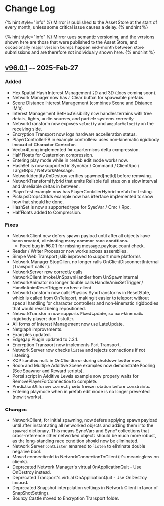 # Change Log

{% hint style="info" %}
Mirror is published to the [Asset Store](https://assetstore.unity.com/packages/tools/network/mirror-129321) at the start of every month, unless some critical issue causes a delay.
{% endhint %}

{% hint style="info" %}
Mirror uses semantic versioning, and the versions shown here are those that were published to the Asset Store, and occasionally major version bumps happen mid-month between store submissions and are therefore not individually shown here.
{% endhint %}

## [v96.0.1](https://assetstore.unity.com/packages/tools/network/mirror-129321) -- 2025-Feb-27

### Added

* Hex Spatial Hash Interest Management 2D and 3D (docs coming soon).
* Network Manager now has a Clear button for spawnable prefabs.
* Scene Distance Interest Management (combines Scene and Distance IM's).
* Interest Management SetHostVisibility now handles terrains with tree details, lights, audio sources, and particle systems correctly.
* NetworkTransform now exposes `velocity` and `angularVelocity` on the receiving side.
* Encryption Transport now logs hardware accelleration status.
* PlayerControllerRB in example controllers: uses non-kinematic rigidbody instead of Character Controller.
* Vector4Long implemented for quarternions delta compression.
* Half Floats for Quaternion compression.
* Entering play mode while in prefab edit mode works now.
* HashSet is now supported in SyncVar / Command / ClientRpc / TargetRpc / NetworkMessage.
* NetworkIdentity.OnDestroy verifies spawned\[netId] before removing.
* NetworkTransformHybrid that emits Reliable full state on a slow interval and Unreliable deltas in between.
* PlayerTest example now has PlayerContollerHybrid prefab for testing.
* PickupsDropsChilds example now has interface implemented to show how that should be done.
* HashSet is now a supported type for SyncVar / Cmd / Rpc.
* HalfFloats added to Compression.

### Fixes

* NetworkClient now defers spawn payload until after all objects have been created, eliminating many common race conditions.
  * Fixed bug in 96.0.1 for missing message.payload.count check.
* Reader / Writer Processor now works across assemblies.
* Simple Web Transport jslib improved to support more platforms.
* Network Manager StopClient no longer calls OnClientDisconnectInternal (Transport calls it).
* NetworkServer now correctly calls NetworkClient.InvokeUnSpawnHandler from UnSpawnInternal
* NetworkAnimator no longer double calls HandleAnimSetTrigger / HandleAnimResetTrigger on host client.
* NetworkTransform now calls Physics.SyncTransforms in ResetState, which is called from OnTeleport, making it easier to teleport without special handling for character controllers and non-kinematic rigidbodies that would resist being repositioned.
* NetworkTransform now supports FixedUpdate, so non-kinematic rigidbody players don't stutter.
* All forms of Interest Management now use LateUpdate.
* Netgraph improvements.
* Examples updated.
* Edgegap Plugin updated to 2.3.1.
* Encryption Transport now implements Port Transport.
* Network Server now checks `listen` and rejects connections if not listening.
* KCP handles nulls in OnClientError during shutdown better now.
* Room and Multiple Additive Scene examples now demonstrate Pooling (See Spawner and Reward scripts).
* Portal script in Additive Levels example now properly waits for RemovePlayerForConnection to complete.
* PredictionUtils now correctly sets freeze rotation before constraints.
* Entering playmode when in prefab edit mode is no longer prevented (now it works).

### Changes

* NetworkClient, for initial spawning, now defers applying spawn payload until after instantiating all networked objects and adding them into the `spawned` dictionary. This means SyncVars and Sync\* collections that cross-reference other networked objects should be much more robust, as the long-standing race condition should now be eliminated.
* Network Server `dontListen` renamed to `listen` to eliminate double negative bool.
* Moved connectionId to NetworkConnectionToClient (it's meaningless on clients).
* Deprecated Network Manager's virtual OnApplicationQuit - Use OnDestroy instead.
* Deprecated Transport's virtual OnApplicationQuit - Use OnDestroy instead.
* Deprecated Snapshot interpolation settings in Network Client in favor of SnapShotSettings.
* Bouncy Castle moved to Encryption Transport folder.
